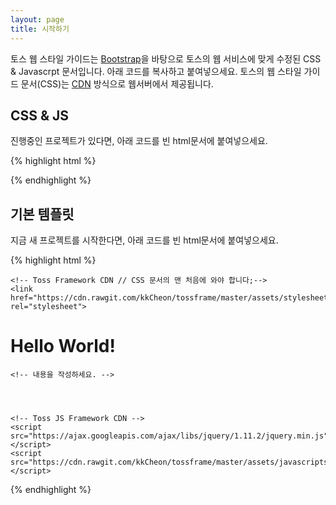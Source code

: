 ```yaml
---
layout: page
title: 시작하기
---
```


토스 웹 스타일 가이드는 [Bootstrap](//bootstrapk.com)을 바탕으로 토스의 웹 서비스에 맞게 수정된 CSS & Javascrpt 문서입니다. 
아래 코드를 복사하고 붙여넣으세요. 토스의 웹 스타일 가이드 문서(CSS)는 [CDN](https://ko.wikipedia.org/wiki/%EC%BD%98%ED%85%90%EC%B8%A0_%EC%A0%84%EC%86%A1_%EB%84%A4%ED%8A%B8%EC%9B%8C%ED%81%AC) 방식으로 웹서버에서 제공됩니다.

## CSS & JS

진행중인 프로젝트가 있다면, 아래 코드를 빈 html문서에 붙여넣으세요.

{% highlight html %}

<!-- Toss CSS Framework CDN -->
<link href="https://cdn.rawgit.com/kkCheon/tossframe/master/assets/stylesheets/tossframe.css" rel="stylesheet">

<!-- Toss JS Framework CDN -->
<script src="https://ajax.googleapis.com/ajax/libs/jquery/1.11.2/jquery.min.js"></script>
<script src="https://cdn.rawgit.com/kkCheon/tossframe/master/assets/javascripts/tossframe.js"></script>

{% endhighlight %}

## 기본 템플릿

지금 새 프로젝트를 시작한다면, 아래 코드를 빈 html문서에 붙여넣으세요.


{% highlight html %}

<!DOCTYPE html>
<html lang="ko">
  <head>
    <meta charset="utf-8">
    <meta http-equiv="X-UA-Compatible" content="IE=edge">
    <meta name="viewport" content="width=device-width, initial-scale=1">
    <!-- 위 3개의 메타 태그는 *반드시* head 태그의 처음에 와야합니다; 어떤 다른 콘텐츠들은 반드시 이 태그들 *다음에* 와야 합니다 -->
    <title>Toss Web Framework</title>
    
    <!-- Toss Framework CDN // CSS 문서의 맨 처음에 와야 합니다;-->
    <link href="https://cdn.rawgit.com/kkCheon/tossframe/master/assets/stylesheets/tossframe.css" rel="stylesheet">

  </head>
  <body>
    <h1 class="text-center">Hello World!</h1>




    <!-- 내용을 작성하세요. -->
    


        
    <!-- Toss JS Framework CDN -->
    <script src="https://ajax.googleapis.com/ajax/libs/jquery/1.11.2/jquery.min.js"></script>
    <script src="https://cdn.rawgit.com/kkCheon/tossframe/master/assets/javascripts/tossframe.js"></script>


  </body>
</html>

{% endhighlight %}